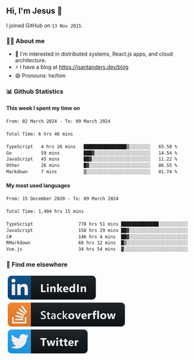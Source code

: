 ## Hi, I'm Jesus 👋

I joined GitHub on `13 Nov 2015`.

<!-- Talking about you -->

### 👨‍💻 About me

- 👦 I'm interested in distributed systems, React.js apps, and cloud architecture.
- ⚡️ I have a blog at <https://jsantanders.dev/blog>
- 😄 Pronouns: he/him

### 📊 Github Statistics

#### This week I spent my time on

<!--START_SECTION:weekly-->

```txt
From: 02 March 2024 - To: 09 March 2024

Total Time: 6 hrs 46 mins

TypeScript   4 hrs 26 mins   ████████████████▒░░░░░░░░   65.50 %
Go           59 mins         ███▓░░░░░░░░░░░░░░░░░░░░░   14.54 %
JavaScript   45 mins         ██▓░░░░░░░░░░░░░░░░░░░░░░   11.22 %
Other        26 mins         █▓░░░░░░░░░░░░░░░░░░░░░░░   06.55 %
Markdown     7 mins          ▒░░░░░░░░░░░░░░░░░░░░░░░░   01.74 %
```

<!--END_SECTION:weekly-->

#### My most used languages

<!--START_SECTION:alltime-->

```txt
From: 15 December 2020 - To: 09 March 2024

Total Time: 1,404 hrs 15 mins

TypeScript                 778 hrs 51 mins ██████████████░░░░░░░░░░░   55.46 %
JavaScript                 158 hrs 29 mins ██▓░░░░░░░░░░░░░░░░░░░░░░   11.29 %
C#                         146 hrs 4 mins  ██▓░░░░░░░░░░░░░░░░░░░░░░   10.40 %
RMarkdown                  68 hrs 12 mins  █▒░░░░░░░░░░░░░░░░░░░░░░░   04.86 %
Vue.js                     34 hrs 54 mins  ▓░░░░░░░░░░░░░░░░░░░░░░░░   02.49 %
```

<!--END_SECTION:alltime-->

### 📢 Find me elsewhere

<p>
  <a target="_blank" href="https://linkedin.com/in/jsantanders">
    <img src="https://github.com/jsantanders/jsantanders/blob/master/img/linkedin.svg" alt="LinkedIn" style="vertical-align:top; margin:4px">
  </a>
  
  <a target="_blank" href="https://stackoverflow.com/users/7318331/jesus-santander">
    <img src="https://github.com/jsantanders/jsantanders/blob/master/img/stackoverflow.svg" alt="StackOverflow" style="vertical-align:top; margin:4px">
  </a>
  
  <a target="_blank" href="http://twitter.com/jsantanders">
    <img src="https://github.com/jsantanders/jsantanders/blob/master/img/twitter.svg" alt="Twitter" style="vertical-align:top; margin:4px">
  </a>
</p>
